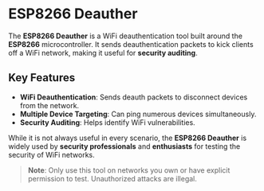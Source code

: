# ESP8266 Deauther

The **ESP8266 Deauther** is a WiFi deauthentication tool built around the **ESP8266** microcontroller. It sends deauthentication packets to kick clients off a WiFi network, making it useful for **security auditing**.

## Key Features
- **WiFi Deauthentication**: Sends deauth packets to disconnect devices from the network.
- **Multiple Device Targeting**: Can ping numerous devices simultaneously.
- **Security Auditing**: Helps identify WiFi vulnerabilities.

While it is not always useful in every scenario, the **ESP8266 Deauther** is widely used by **security professionals** and **enthusiasts** for testing the security of WiFi networks.

> **Note**: Only use this tool on networks you own or have explicit permission to test. Unauthorized attacks are illegal.
